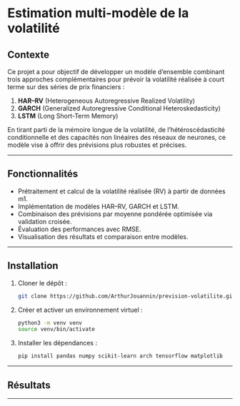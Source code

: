 # Estimation multi-modèle de la volatilité

## Contexte

Ce projet a pour objectif de développer un modèle d’ensemble combinant trois approches complémentaires pour prévoir la volatilité réalisée à court terme sur des séries de prix financiers :

1. **HAR–RV** (Heterogeneous Autoregressive Realized Volatility)
2. **GARCH** (Generalized Autoregressive Conditional Heteroskedasticity)
3. **LSTM** (Long Short-Term Memory)

En tirant parti de la mémoire longue de la volatilité, de l’hétéroscédasticité conditionnelle et des capacités non linéaires des réseaux de neurones, ce modèle vise à offrir des prévisions plus robustes et précises.

---

## Fonctionnalités

* Prétraitement et calcul de la volatilité réalisée (RV) à partir de données m1.
* Implémentation de modèles HAR–RV, GARCH et LSTM.
* Combinaison des prévisions par moyenne pondérée optimisée via validation croisée.
* Évaluation des performances avec RMSE.
* Visualisation des résultats et comparaison entre modèles.

---

## Installation

1. Cloner le dépôt :

   ```bash
   git clone https://github.com/ArthurJouannin/prevision-volatilite.git
   ```

2. Créer et activer un environnement virtuel :

   ```bash
   python3 -m venv venv
   source venv/bin/activate
   ```

3. Installer les dépendances :

   ```bash
   pip install pandas numpy scikit-learn arch tensorflow matplotlib 
   ```

---

## Résultats 

---
